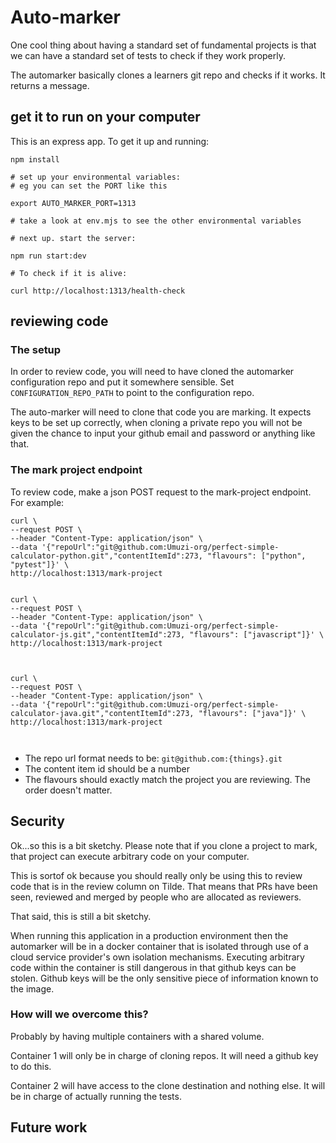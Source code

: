 # Auto-marker

One cool thing about having a standard set of fundamental projects is that we can have a standard set of tests to check if they work properly.

The automarker basically clones a learners git repo and checks if it works. It returns a message.

## get it to run on your computer

This is an express app. To get it up and running:

```
npm install

# set up your environmental variables:
# eg you can set the PORT like this

export AUTO_MARKER_PORT=1313

# take a look at env.mjs to see the other environmental variables

# next up. start the server:

npm run start:dev

# To check if it is alive:

curl http://localhost:1313/health-check
```

## reviewing code

### The setup

In order to review code, you will need to have cloned the automarker configuration repo and put it somewhere sensible. Set `CONFIGURATION_REPO_PATH` to point to the configuration repo.

The auto-marker will need to clone that code you are marking. It expects keys to be set up correctly, when cloning a private repo you will not be given the chance to input your github email and password or anything like that.

### The mark project endpoint

To review code, make a json POST request to the mark-project endpoint. For example:

```
curl \
--request POST \
--header "Content-Type: application/json" \
--data '{"repoUrl":"git@github.com:Umuzi-org/perfect-simple-calculator-python.git","contentItemId":273, "flavours": ["python", "pytest"]}' \
http://localhost:1313/mark-project


curl \
--request POST \
--header "Content-Type: application/json" \
--data '{"repoUrl":"git@github.com:Umuzi-org/perfect-simple-calculator-js.git","contentItemId":273, "flavours": ["javascript"]}' \
http://localhost:1313/mark-project



curl \
--request POST \
--header "Content-Type: application/json" \
--data '{"repoUrl":"git@github.com:Umuzi-org/perfect-simple-calculator-java.git","contentItemId":273, "flavours": ["java"]}' \
http://localhost:1313/mark-project



```

- The repo url format needs to be: `git@github.com:{things}.git`
- The content item id should be a number
- The flavours should exactly match the project you are reviewing. The order doesn't matter.

## Security

Ok...so this is a bit sketchy. Please note that if you clone a project to mark, that project can execute arbitrary code on your computer.

This is sortof ok because you should really only be using this to review code that is in the review column on Tilde. That means that PRs have been seen, reviewed and merged by people who are allocated as reviewers.

That said, this is still a bit sketchy.

When running this application in a production environment then the automarker will be in a docker container that is isolated through use of a cloud service provider's own isolation mechanisms. Executing arbitrary code within the container is still dangerous in that github keys can be stolen. Github keys will be the only sensitive piece of information known to the image.

### How will we overcome this?

Probably by having multiple containers with a shared volume.

Container 1 will only be in charge of cloning repos. It will need a github key to do this.

Container 2 will have access to the clone destination and nothing else. It will be in charge of actually running the tests.

## Future work
